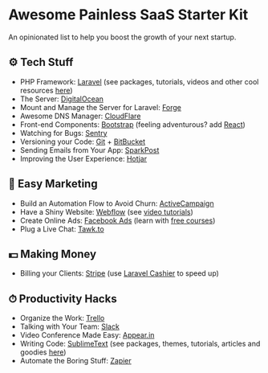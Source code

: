 # Awesome Painless SaaS Starter Kit
An opinionated list to help you boost the growth of your next startup.

## ⚙️ Tech Stuff

- PHP Framework: [Laravel](https://laravel.com) (see packages, tutorials, videos and other cool resources [here](https://github.com/chiraggude/awesome-laravel))
- The Server: [DigitalOcean](https://www.digitalocean.com)
- Mount and Manage the Server for Laravel: [Forge](https://forge.laravel.com)
- Awesome DNS Manager: [CloudFlare](https://www.cloudflare.com)
- Front-end Components: [Bootstrap](https://getbootstrap.com) (feeling adventurous? add [React](https://reactjs.org))
- Watching for Bugs: [Sentry](https://sentry.io)
- Versioning your Code: [Git](https://git-scm.com) + [BitBucket](https://bitbucket.com)
- Sending Emails from Your App: [SparkPost](https://www.sparkpost.com)
- Improving the User Experience: [Hotjar](https://www.hotjar.com)

## 🍭 Easy Marketing

- Build an Automation Flow to Avoid Churn: [ActiveCampaign](https://www.activecampaign.com)
- Have a Shiny Website: [Webflow](https://webflow.com) (see [video tutorials](https://university.webflow.com/videos))
- Create Online Ads: [Facebook Ads](https://www.facebook.com/advertising) (learn with [free courses](https://www.udemy.com/courses/search/?q=facebook%20ads&src=ukw&p=1&price=price-free))
- Plug a Live Chat: [Tawk.to](https://www.tawk.to)

## 💵 Making Money

- Billing your Clients: [Stripe](https://stripe.com) (use [Laravel Cashier](https://laravel.com/docs/cashier) to speed up)

## ⏱ Productivity Hacks

- Organize the Work: [Trello](https://trello.com)
- Talking with Your Team: [Slack](https://slack.com)
- Video Conference Made Easy: [Appear.in](https://appear.in)
- Writing Code: [SublimeText](https://www.sublimetext.com) (see packages, themes, tutorials, articles and goodies [here](https://github.com/JaredCubilla/sublime))
- Automate the Boring Stuff: [Zapier](https://zapier.com)
